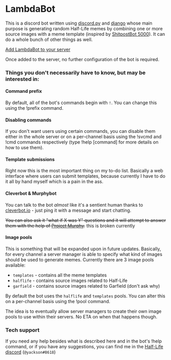 # LambdaBot

This is a discord bot written using [discord.py](https://github.com/morchkovalski/discord.py) and [django](https://www.djangoproject.com/) whose main purpose is generating random Half-Life memes by combining one or more source images with a meme template (inspired by [ShitpostBot 5000](https://www.shitpostbot.com/)). It can do a whole bunch of other things as well.

[Add LambdaBot to your server](http://lambdabot.morchkovalski.com/invite)

Once added to the server, no further configuration of the bot is required.

### Things you don't necessarily have to know, but may be interested in:

#### Command prefix
By default, all of the bot's commands begin with `!`. You can change this using the !prefix command.

#### Disabling commands
If you don't want users using certain commands, you can disable them either in the whole server or on a per-channel basis using the !svcmd and !cmd commands respectively (type !help [command] for more details on how to use them).

#### Template submissions
Right now this is the most important thing on my to-do list. Basically a web interface where users can submit templates, because currently I have to do it all by hand myself which is a pain in the ass.

#### Cleverbot & Murphybot
You can talk to the bot *almost* like it's a sentient human thanks to [cleverbot.io](https://cleverbot.io/) - just ping it with a message and start chatting.

~~You can also ask it "what if X was Y" questions and it will attempt to answer them with the help of [Project Murphy](https://www.projectmurphy.net/).~~ this is broken currently

#### Image pools
This is something that will be expanded upon in future updates. Basically, for every channel a server manager is able to specify what kind of images should be used to generate memes. Currently there are 3 image pools available:
* `templates` - contains all the meme templates
* `halflife` - contains source images related to Half-Life
* `garfield` - contains source images related to Garfield (don't ask why)

By default the bot uses the `halflife` and `templates` pools. You can alter this on a per-channel basis using the !pool command.

The idea is to eventually allow server managers to create their own image pools to use within their servers. No ETA on when that happens though.

### Tech support

If you need any help besides what is described here and in the bot's !help command, or if you have any suggestions, you can find me in the [Half-Life discord](https://discord.gg/halflife) (`@yackson#8618`)
